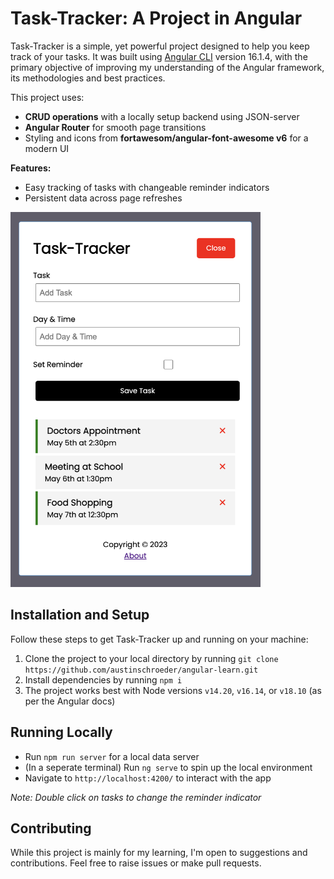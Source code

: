 # Task-Tracker: A Project in Angular

Task-Tracker is a simple, yet powerful project designed to help you keep track of your tasks. It was built using [Angular CLI](https://github.com/angular/angular-cli) version 16.1.4, with the primary objective of improving my understanding of the Angular framework, its methodologies and best practices.

This project uses:

- **CRUD operations** with a locally setup backend using JSON-server
- **Angular Router** for smooth page transitions
- Styling and icons from **fortawesom/angular-font-awesome v6** for a modern UI

**Features:**

- Easy tracking of tasks with changeable reminder indicators
- Persistent data across page refreshes

<!-- ![](images/screenshot.png) -->
<img src="images/screenshot.png" width="400" height="600">

## Installation and Setup

Follow these steps to get Task-Tracker up and running on your machine:

1. Clone the project to your local directory by running `git clone https://github.com/austinschroeder/angular-learn.git`
2. Install dependencies by running `npm i`
3. The project works best with Node versions `v14.20`, `v16.14`, or `v18.10` (as per the Angular docs)

## Running Locally

- Run `npm run server` for a local data server
- (In a seperate terminal) Run `ng serve` to spin up the local environment
- Navigate to `http://localhost:4200/` to interact with the app

_Note: Double click on tasks to change the reminder indicator_

## Contributing

While this project is mainly for my learning, I'm open to suggestions and contributions. Feel free to raise issues or make pull requests.
